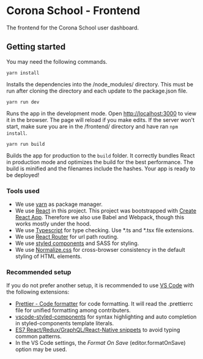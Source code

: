 # Corona School - Frontend

The frontend for the Corona School user dashboard.


## Getting started

You may need the following commands.

`yarn install`

Installs the dependencies into the /node_modules/ directory. This must be run after cloning the directory and each update to the package.json file.

`yarn run dev`

Runs the app in the development mode. Open [http://localhost:3000](http://localhost:3000) to view it in the browser. The page will reload if you make edits. If the server won't start, make sure you are in the /frontend/ directory and have ran `npm install`.

`yarn run build`

Builds the app for production to the `build` folder. It correctly bundles React in production mode and optimizes the build for the best performance. The build is minified and the filenames include the hashes. Your app is ready to be deployed!

### Tools used

- We use [yarn](https://yarnpkg.com/) as package manager.
- We use [React](https://reactjs.org/) in this project. This project was bootstrapped with [Create React App](https://create-react-app.dev/). Therefore we also use Babel and Webpack, though this works mostly under the hood.
- We use [Typescript](https://www.typescriptlang.org/) for type checking. Use \*.ts and \*.tsx file extensions.
- We use [React Router](https://reacttraining.com/react-router/web) for url path routing.
- We use [styled components](https://styled-components.com/) and SASS for styling.
- We use [Normalize.css](https://necolas.github.io/normalize.css) for cross-browser consistency in the default styling of HTML elements.

### Recommended setup

If you do not prefer another setup, it is recommended to use [VS Code](https://code.visualstudio.com/) with the following extensions:
- [Prettier - Code formatter](https://marketplace.visualstudio.com/items?itemName=esbenp.prettier-vscode) for code formatting. It will read the .prettierrc file for unified formatting among contributers.
- [vscode-styled-components](https://marketplace.visualstudio.com/items?itemName=jpoissonnier.vscode-styled-components) for syntax highlighting and auto completion in styled-components template literals.
- [ES7 React/Redux/GraphQL/React-Native snippets](https://marketplace.visualstudio.com/items?itemName=dsznajder.es7-react-js-snippets) to avoid typing common patterns.
- In the VS Code settings, the _Format On Save_ (editor.formatOnSave) option may be used.
